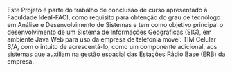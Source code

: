 Este Projeto é parte do trabalho de conclusão de curso apresentado à Faculdade Ideal-FACI, como requisito para obtenção do grau de tecnólogo em Análise e Desenvolvimento de Sistemas e tem como objetivo principal o desenvolvimento de um Sistema de Informações Geográficas (SIG), em ambiente Java Web para uso da empresa de telefonia móvel: TIM Celular S/A, com o intuito de acrescentá-lo, como um componente adicional, aos sistemas que auxiliam na gestão espacial das Estações Rádio Base (ERB) da empresa.